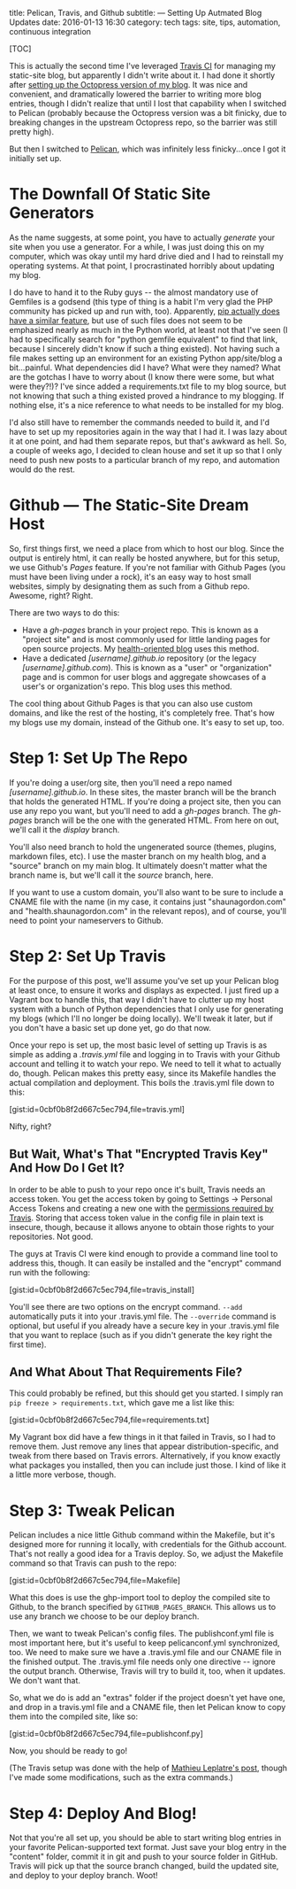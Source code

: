 title: Pelican, Travis, and Github
subtitle: &mdash; Setting Up Autmated Blog Updates
date: 2016-01-13 16:30
category: tech
tags: site, tips, automation, continuous integration

[TOC]

This is actually the second time I've leveraged [Travis CI](https://travis-ci.org/) for managing my static-site blog, but apparently I didn't write about it. I had done it shortly after [setting up the Octopress version of my blog](http://shaunagordon.com/blog/2013/01/13/yet-another-new-home-for-the-blog/). It was nice and convenient, and dramatically lowered the barrier to writing more blog entries, though I didn't realize that until I lost that capability when I switched to Pelican (probably because the Octopress version was a bit finicky, due to breaking changes in the upstream Octopress repo, so the barrier was still pretty high).

But then I switched to [Pelican](http://blog.getpelican.com/), which was infinitely less finicky...once I got it initially set up.

# The Downfall Of Static Site Generators

As the name suggests, at some point, you have to actually *generate* your site when you use a generator. For a while, I was just doing this on my computer, which was okay until my hard drive died and I had to reinstall my operating systems. At that point, I procrastinated horribly about updating my blog.

I do have to hand it to the Ruby guys -- the almost mandatory use of Gemfiles is a godsend (this type of thing is a habit I'm very glad the PHP community has picked up and run with, too). Apparently, [pip actually does have a similar feature](http://stackoverflow.com/questions/19280249/python-equivalent-of-a-ruby-gem-file), but use of such files does not seem to be emphasized nearly as much in the Python world, at least not that I've seen (I had to specifically search for "python gemfile equivalent" to find that link, because I sincerely didn't know if such a thing existed). Not having such a file makes setting up an environment for an existing Python app/site/blog a bit...painful. What dependencies did I have? What were they named? What are the gotchas I have to worry about (I know there were some, but what were they?!)? I've since added a requirements.txt file to my blog source, but not knowing that such a thing existed proved a hindrance to my blogging. If nothing else, it's a nice reference to what needs to be installed for my blog.

I'd also still have to remember the commands needed to build it, and I'd have to set up my repositories again in the way that I had it. I was lazy about it at one point, and had them separate repos, but that's awkward as hell. So, a couple of weeks ago, I decided to clean house and set it up so that I only need to push new posts to a particular branch of my repo, and automation would do the rest.

# Github &mdash; The Static-Site Dream Host

So, first things first, we need a place from which to host our blog. Since the output is entirely html, it can really be hosted anywhere, but for this setup, we use Github's *Pages* feature. If you're not familiar with Github Pages (you must have been living under a rock), it's an easy way to host small websites, simply by designating them as such from a Github repo. Awesome, right? Right.

There are two ways to do this:

* Have a *gh-pages* branch in your project repo. This is known as a "project site" and is most commonly used for little landing pages for open source projects. My [health-oriented blog](http://health.shaunagordon.com) uses this method.
* Have a dedicated *[username].github.io* repository (or the legacy *[username].github.com*). This is known as a "user" or "organization" page and is common for user blogs and aggregate showcases of a user's or organization's repo. This blog uses this method.

The cool thing about Github Pages is that you can also use custom domains, and like the rest of the hosting, it's completely free. That's how my blogs use my domain, instead of the Github one. It's easy to set up, too.

# Step 1: Set Up The Repo

If you're doing a user/org site, then you'll need a repo named *[username].github.io*. In these sites, the master branch will be the branch that holds the generated HTML. If you're doing a project site, then you can use any repo you want, but you'll need to add a *gh-pages* branch. The *gh-pages* branch will be the one with the generated HTML. From here on out, we'll call it the *display* branch.

You'll also need branch to hold the ungenerated source (themes, plugins, markdown files, etc). I use the master branch on my health blog, and a "source" branch on my main blog. It ultimately doesn't matter what the branch name is, but we'll call it the *source* branch, here.

If you want to use a custom domain, you'll also want to be sure to include a CNAME file with the name (in my case, it contains just "shaunagordon.com" and "health.shaunagordon.com" in the relevant repos), and of course, you'll need to point your nameservers to Github.

# Step 2: Set Up Travis

For the purpose of this post, we'll assume you've set up your Pelican blog at least once, to ensure it works and displays as expected. I just fired up a Vagrant box to handle this, that way I didn't have to clutter up my host system with a bunch of Python dependencies that I only use for generating my blogs (which I'll no longer be doing locally). We'll tweak it later, but if you don't have a basic set up done yet, go do that now.

Once your repo is set up, the most basic level of setting up Travis is as simple as adding a *.travis.yml* file and logging in to Travis with your Github account and telling it to watch your repo. We need to tell it what to actually do, though. Pelican makes this pretty easy, since its Makefile handles the actual compilation and deployment. This boils the .travis.yml file down to this:

[gist:id=0cbf0b8f2d667c5ec794,file=travis.yml]

Nifty, right?

## But Wait, What's That "Encrypted Travis Key" And How Do I Get It?

In order to be able to push to your repo once it's built, Travis needs an access token. You get the access token by going to Settings -> Personal Access Tokens and creating a new one with the [permissions required by Travis](https://docs.travis-ci.com/user/github-oauth-scopes/). Storing that access token value in the config file in plain text is insecure, though, because it allows anyone to obtain those rights to your repositories. Not good.

The guys at Travis CI were kind enough to provide a command line tool to address this, though. It can easily be installed and the "encrypt" command run with the following:

[gist:id=0cbf0b8f2d667c5ec794,file=travis_install]

You'll see there are two options on the encrypt command. `--add` automatically puts it into your .travis.yml file. The `--override` command is optional, but useful if you already have a secure key in your .travis.yml file that you want to replace (such as if you didn't generate the key right the first time).

## And What About That Requirements File?

This could probably be refined, but this should get you started. I simply ran `pip freeze > requirements.txt`, which gave me a list like this:

[gist:id=0cbf0b8f2d667c5ec794,file=requirements.txt]

My Vagrant box did have a few things in it that failed in Travis, so I had to remove them. Just remove any lines that appear distribution-specific, and tweak from there based on Travis errors. Alternatively, if you know exactly what packages you installed, then you can include just those. I kind of like it a little more verbose, though.

# Step 3: Tweak Pelican

Pelican includes a nice little Github command within the Makefile, but it's designed more for running it locally, with credentials for the Github account. That's not really a good idea for a Travis deploy. So, we adjust the Makefile command so that Travis can push to the repo:

[gist:id=0cbf0b8f2d667c5ec794,file=Makefile]

What this does is use the ghp-import tool to deploy the compiled site to Github, to the branch specified by `GITHUB_PAGES_BRANCH`. This allows us to use any branch we choose to be our deploy branch.

Then, we want to tweak Pelican's config files. The publishconf.yml file is most important here, but it's useful to keep pelicanconf.yml synchronized, too. We need to make sure we have a .travis.yml file and our CNAME file in the finished output. The .travis.yml file needs only one directive -- ignore the output branch. Otherwise, Travis will try to build it, too, when it updates. We don't want that.

So, what we do is add an "extras" folder if the project doesn't yet have one, and drop in a travis.yml file and a CNAME file, then let Pelican know to copy them into the compiled site, like so:

[gist:id=0cbf0b8f2d667c5ec794,file=publishconf.py]

Now, you should be ready to go!

(The Travis setup was done with the help of [Mathieu Leplatre's post](http://blog.mathieu-leplatre.info/publish-your-pelican-blog-on-github-pages-via-travis-ci.html), though I've made some modifications, such as the extra commands.)

# Step 4: Deploy And Blog!

Not that you're all set up, you should be able to start writing blog entries in your favorite Pelican-supported text format. Just save your blog entry in the "content" folder, commit it in git and push to your source folder in GitHub. Travis will pick up that the source branch changed, build the updated site, and deploy to your deploy branch. Woot!